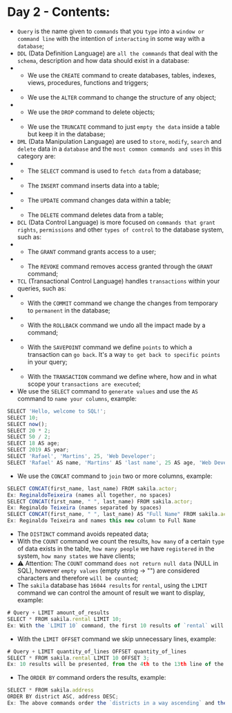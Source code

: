 # Day 2 - Contents: 

* `Query` is the name given to `commands` that you `type` into a `window or command line` with the intention of `interacting` in some way with a `database`; 
* `DDL` (Data Definition Language) are `all the commands` that deal with the `schema`, description and how data should exist in a database: 
* - We use the `CREATE` command to create databases, tables, indexes, views, procedures, functions and triggers; 
* - We use the `ALTER` command to change the structure of any object; 
* - We use the `DROP` command to delete objects; 
* - We use the `TRUNCATE` command to just `empty the data` inside a table but keep it in the database; 
* `DML` (Data Manipulation Language) are used to `store`, `modify`, `search` and `delete` data in a `database` and the `most common commands and uses` in this category are: 
* - The `SELECT` command is used to `fetch data` from a database; 
* - The `INSERT` command inserts data into a table; 
* - The `UPDATE` command changes data within a table; 
* - The `DELETE` command deletes data from a table; 
* `DCL` (Data Control Language) is more focused on `commands that grant rights`, `permissions` and other `types of control` to the database system, such as: 
* - The `GRANT` command grants access to a user; 
* - The `REVOKE` command removes access granted through the `GRANT` command; 
* `TCL` (Transactional Control Language) handles `transactions` within your queries, such as: 
* - With the `COMMIT` command we change the changes from temporary to `permanent` in the database; 
* - With the `ROLLBACK` command we undo all the impact made by a command; 
* - With the `SAVEPOINT` command we define `points` to which a transaction can `go back`. It's a way `to get back to specific points` in your query; 
* - With the `TRANSACTION` command we define where, how and in what scope your `transactions are executed`; 
* We use the `SELECT` command to `generate values` and use the `AS` command to `name your columns`, example: 
```js
SELECT 'Hello, welcome to SQL!'; 
SELECT 10; 
SELECT now(); 
SELECT 20 * 2; 
SELECT 50 / 2; 
SELECT 18 AS age; 
SELECT 2019 AS year; 
SELECT 'Rafael', 'Martins', 25, 'Web Developer'; 
SELECT 'Rafael' AS name, 'Martins' AS 'last name', 25 AS age, 'Web Developer' AS 'Occupation area'; 
```
* We use the `CONCAT` command to `join` two or more columns, example: 
```js
SELECT CONCAT(first_name, last_name) FROM sakila.actor;
Ex: ReginaldoTeixeira (names all together, no spaces)
SELECT CONCAT(first_name, " ", last_name) FROM sakila.actor;
Ex: Reginaldo Teixeira (names separated by spaces)
SELECT CONCAT(first_name, " ", last_name) AS "Full Name" FROM sakila.actor; 
Ex: Reginaldo Teixeira and names this new column to Full Name
```
* The `DISTINCT` command avoids repeated data; 
* With the `COUNT` command we count the results, `how many` of a certain `type` of data exists in the table, `how many people` we have `registered` in the system, `how many states` we have clients; 
* ⚠️ Attention: The `COUNT` command `does not return null data` (NULL in SQL), however `empty values` (empty string -> "") are considered characters and therefore `will be counted`; 
* The `sakila` database has `16044 results` for `rental`, using the `LIMIT` command we can control the amount of result we want to display, example: 
```js
# Query + LIMIT amount_of_results
SELECT * FROM sakila.rental LIMIT 10;
Ex: With the `LIMIT 10` command, the first 10 results of `rental` will be displayed.
```
* With the `LIMIT OFFSET` command we skip unnecessary lines, example: 
```js
# Query + LIMIT quantity_of_lines OFFSET quantity_of_lines
SELECT * FROM sakila.rental LIMIT 10 OFFSET 3;
Ex: 10 results will be presented, from the 4th to the 13th line of the table, that is, the command `OFFSET 3` skips the first 3 results and the `LIMIT 10` command presents the next 10 starting from the 4th result.
```
* The `ORDER BY` command orders the results, example: 
```js
SELECT * FROM sakila.address
ORDER BY district ASC, address DESC;
Ex: The above commands order the `districts in a way ascending` and the `addresses in a way descending`.
```
